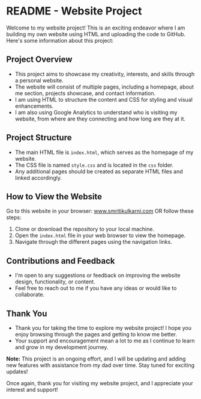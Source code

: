 # README - Website Project

Welcome to my website project! This is an exciting endeavor where I am building my own website using HTML and uploading the code to GitHub. Here's some information about this project:

## Project Overview
- This project aims to showcase my creativity, interests, and skills through a personal website.
- The website will consist of multiple pages, including a homepage, about me section, projects showcase, and contact information.
- I am using HTML to structure the content and CSS for styling and visual enhancements.
- I am also using Google Analytics to understand who is visiting my website, from where are they connecting and how long are they at it. 

## Project Structure
- The main HTML file is `index.html`, which serves as the homepage of my website.
- The CSS file is named `style.css` and is located in the `css` folder.
- Any additional pages should be created as separate HTML files and linked accordingly.

## How to View the Website

Go to this website in your browser: www.smritikulkarni.com OR follow these steps:

1. Clone or download the repository to your local machine.
2. Open the `index.html` file in your web browser to view the homepage.
3. Navigate through the different pages using the navigation links.

## Contributions and Feedback
- I'm open to any suggestions or feedback on improving the website design, functionality, or content.
- Feel free to reach out to me if you have any ideas or would like to collaborate.

## Thank You
- Thank you for taking the time to explore my website project! I hope you enjoy browsing through the pages and getting to know me better.
- Your support and encouragement mean a lot to me as I continue to learn and grow in my development journey.

**Note:** This project is an ongoing effort, and I will be updating and adding new features with assistance from my dad over time. Stay tuned for exciting updates!

Once again, thank you for visiting my website project, and I appreciate your interest and support!
